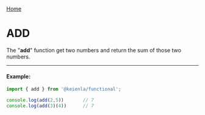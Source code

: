 [Home]('./../../../README.md)

# ADD

The "**add**" function get two numbers and return the sum of those two numbers.

--------------
#### Example:
``` typescript
import { add } from '@keienla/functional';

console.log(add(2,5))       // 7
console.log(add(3)(4))      // 7
```
